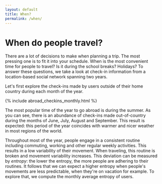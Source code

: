 ```yaml
---
layout: default
title: When?
permalink: /when/
---
```


# When do people travel?

There are a lot of decisions to make when planning a trip. The most pressing one is to fit it into your schedule. When is the most convenient time for people to travel? Is it during the school breaks? Holidays? To answer these questions, we take a look at check-in information from a location-based social network spanning two years. 

Let's first explore the check-ins made by users outside of their home country during each month of the year. 

{% include abroad_checkins_monthly.html %}

<!-- Add plot -->

The most popular time of the year to go abroad is during the summer. As you can see, there is an abundance of check-ins made out-of-country during the months of June, July, August and September. This result is expected: this period of the year coincides with warmer and nicer weather in most regions of the world.  

Throughout most of the year, people engage in a consistent routine including commuting, working and other regular weekly activities. This results in a low variability of their movement. When traveling, this routine is broken and movement variability increases. This deviation can be measured by *entropy*: the lower the entropy, the more people are adhering to their routines. It follows that we can expect a higher entropy when people's movements are less predictable, when they're on vacation for example. To explore that, we compute the monthly average entropy of users. 

<!-- Add plot -->

<!-- Add observations -->

